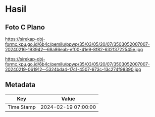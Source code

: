 # Hasil

## Foto C Plano

https://sirekap-obj-formc.kpu.go.id/6b4c/pemilu/ppwp/35/03/05/20/07/3503052007007-20240216-193942--68a86eab-ef00-41e9-8f82-632f3722545e.jpg

https://sirekap-obj-formc.kpu.go.id/6b4c/pemilu/ppwp/35/03/05/20/07/3503052007007-20240219-061912--5324bda4-17c1-4507-973c-13c274f98390.jpg


## Metadata

| Key        | Value               |
| ---------- | ------------------- |
| Time Stamp | 2024-02-19 07:00:00 |




